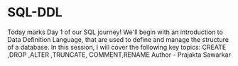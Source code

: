 # SQL-DDL
Today marks Day 1 of our SQL journey! We'll begin with an introduction to Data Definition Language, that are used to define and manage the structure of a database. In this session, I will cover the following key topics: CREATE ,DROP ,ALTER ,TRUNCATE, COMMENT,RENAME 
Author - Prajakta Sawarkar
